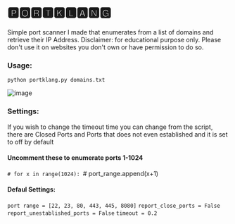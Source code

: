 # 🅿🅾🆁🆃🅺🅻🅰🅽🅶

Simple port scanner I made that enumerates from a list of domains and retrieve their IP Address. 
Disclaimer: for educational purpose only. Please don't use it on websites you don't own or have permission to do so.  

### Usage:
`python portklang.py domains.txt`

![image](https://user-images.githubusercontent.com/92495243/151784213-56a0e567-c2c6-40e6-a70e-47d8bc88076b.png)

### Settings:
If you wish to change the timeout time you can change from the script, there are Closed Ports and Ports that does not even established and it is set to off by default

#### Uncomment these to enumerate ports 1-1024
`# for x in range(1024):
`#   port_range.append(x+1)

#### Defaul Settings:
`port range = [22, 23, 80, 443, 445, 8080]`
`report_close_ports = False`
`report_unestablished_ports = False`
`timeout = 0.2`
